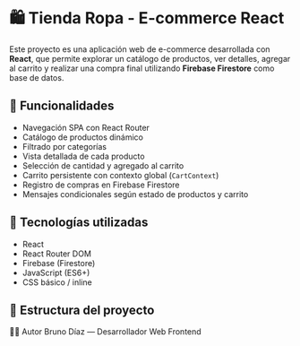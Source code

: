 # 🛍️ Tienda Ropa - E-commerce React

Este proyecto es una aplicación web de e-commerce desarrollada con **React**, que permite explorar un catálogo de productos, ver detalles, agregar al carrito y realizar una compra final utilizando **Firebase Firestore** como base de datos.

## 🚀 Funcionalidades

- Navegación SPA con React Router
- Catálogo de productos dinámico
- Filtrado por categorías
- Vista detallada de cada producto
- Selección de cantidad y agregado al carrito
- Carrito persistente con contexto global (`CartContext`)
- Registro de compras en Firebase Firestore
- Mensajes condicionales según estado de productos y carrito

## 🧩 Tecnologías utilizadas

- React
- React Router DOM
- Firebase (Firestore)
- JavaScript (ES6+)
- CSS básico / inline

## 📂 Estructura del proyecto

👨‍💻 Autor
Bruno Díaz — Desarrollador Web Frontend